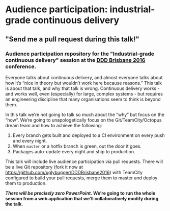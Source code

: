 # Audience participation: industrial-grade continuous delivery

## "Send me a pull request during this talk!"

### Audience participation repository for the "Industrial-grade continuous delivery" session at the [DDD Brisbane 2016](http://dddbrisbane.com/) conference.

Everyone talks about continuous delivery, and almost everyone talks about how it’s “nice in theory but wouldn’t work here because reasons.” This talk is about that talk, and why that talk is wrong. Continuous delivery works - and works well, even (especially) for large, complex systems - but requires an engineering discipline that many organisations seem to think is beyond them.

In this talk we’re not going to talk so much about the “why” but focus on the “how”. We’re going to unapologetically focus on the Git/TeamCity/Octopus dream team and how to achieve the following:

  1. Every branch gets built and deployed to a CI environment on every push and every night.
  1. When `master` or a hotfix branch is green, out the door it goes.
  1. Packages auto-update every night and ship to production.

This talk will include live audience participation via pull requests. There will be a live Git repository (fork it now at
https://github.com/uglybugger/DDDBrisbane2016) with TeamCity configured to build your pull requests, merge them to
master and deploy them to production.

**_There will be precisely zero PowerPoint._ We’re going to run the whole session 
from a web application that we’ll collaboratively modify during the talk.**
